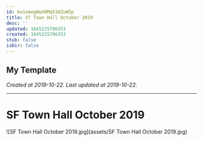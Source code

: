 ```yaml
---
id: ko1xmegWwSNMqX3dZuWSp
title: Sf Town Hall October 2019
desc: ''
updated: 1645225706353
created: 1645225706353
stub: false
isDir: false
---
```

My Template
---

_Created at 2019-10-22._
_Last updated at 2019-10-22._




---

# SF Town Hall October 2019


![SF Town Hall October 2019.jpg](assets/SF Town Hall October 2019.jpg)

